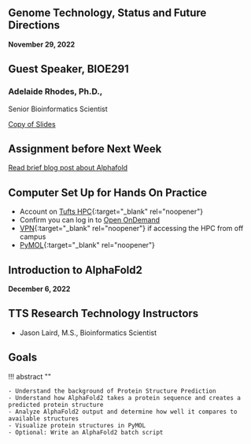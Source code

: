 ## Genome Technology, Status and Future Directions

**November 29, 2022**

## Guest Speaker, BIOE291

### Adelaide Rhodes, Ph.D., 

Senior Bioinformatics Scientist

[Copy of Slides](https://github.com/tuftsdatalab/tuftsWorkshops/blob/main/docs/omics/intro-to-alphafold2/Rhodes_BioE291.pdf)

## Assignment before Next Week

[Read brief blog post about Alphafold](https://ztalib.medium.com/alphafold-2-brief-summary-bc4b85b12848)

## Computer Set Up for Hands On Practice

- Account on [Tufts HPC](https://access.tufts.edu/research-cluster-account){:target="_blank" rel="noopener"}
- Confirm you can log in to [Open OnDemand](https://ondemand.pax.tufts.edu/)
- [VPN](https://access.tufts.edu/vpn){:target="_blank" rel="noopener"} if accessing the HPC from off campus
- [PyMOL](https://access.tufts.edu/pymol){:target="_blank" rel="noopener"}


## Introduction to AlphaFold2

**December 6, 2022**

## TTS Research Technology Instructors

- Jason Laird, M.S., Bioinformatics Scientist

## Goals

!!! abstract ""

    - Understand the background of Protein Structure Prediction
    - Understand how AlphaFold2 takes a protein sequence and creates a predicted protein structure
    - Analyze AlphaFold2 output and determine how well it compares to available structures
    - Visualize protein structures in PyMOL
    - Optional: Write an AlphaFold2 batch script
